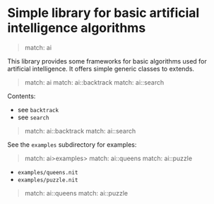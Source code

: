 # Simple library for basic artificial intelligence algorithms


> match: ai

This library provides some frameworks for basic algorithms used for artificial intelligence.
It offers simple generic classes to extends.


> match: ai
> match: ai::backtrack
> match: ai::search

Contents:

* see `backtrack`
* see `search`


> match: ai::backtrack
> match: ai::search

See the `examples` subdirectory for examples:


> match: ai>examples>
> match: ai::queens
> match: ai::puzzle

* `examples/queens.nit`
* `examples/puzzle.nit`


> match: ai::queens
> match: ai::puzzle

